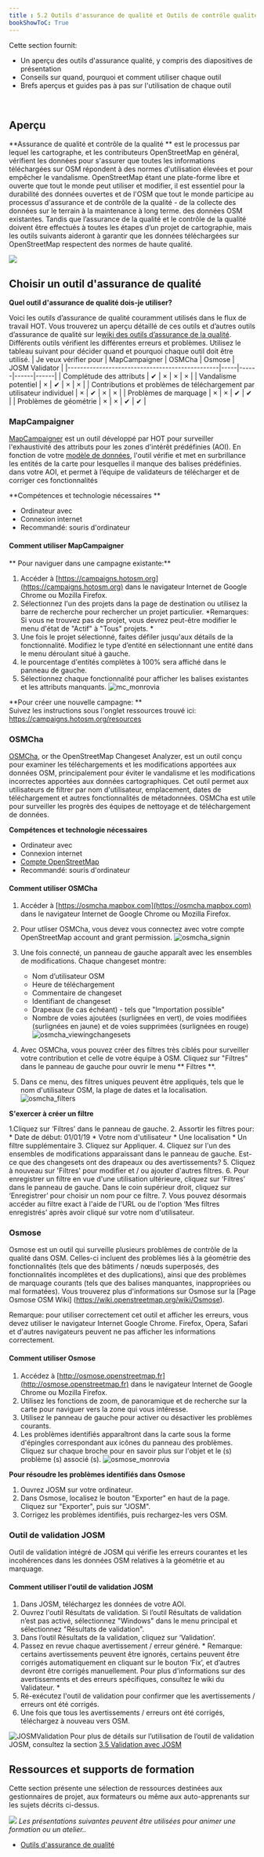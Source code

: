 ```yaml
---
title : 5.2 Outils d'assurance de qualité et Outils de contrôle qualité
bookShowToC: True
---
```

	 	 	 
Cette section fournit:

*   Un aperçu des outils d'assurance qualité, y compris des diapositives de présentation
*   Conseils sur quand, pourquoi et comment utiliser chaque outil
*   Brefs aperçus et guides pas à pas sur l'utilisation de chaque outil
	 	 
<br>

## Aperçu
**Assurance de qualité et contrôle de la qualité ** est le processus par lequel les cartographe, et les contributeurs OpenStreetMap en général, vérifient les données pour s'assurer que toutes les informations téléchargées sur OSM répondent à des normes d'utilisation élevées et pour empêcher le vandalisme. OpenStreetMap étant une plate-forme libre et ouverte que tout le monde peut utiliser et modifier, il est essentiel pour la durabilité des données ouvertes et de l'OSM que tout le monde participe au processus d'assurance et de contrôle de la qualité - de la collecte des données sur le terrain à la maintenance à long terme. des données OSM existantes.
Tandis que l’assurance de la qualité et le contrôle de la qualité doivent être effectués à toutes les étapes d’un projet de cartographie, mais les outils suivants aideront à garantir que les données téléchargées sur OpenStreetMap respectent des normes de haute qualité.

![](/images/management_icon_wide.PNG) 
## Choisir un outil d'assurance de qualité

**Quel outil d'assurance de qualité dois-je utiliser?** <br>

Voici les outils d’assurance de qualité couramment utilisés dans le flux de travail HOT. Vous trouverez un aperçu détaillé de ces outils et d’autres outils d’assurance de qualité sur le[wiki des outils d’assurance de la qualité](https://wiki.openstreetmap.org/wiki/Quality_assurance). Différents outils vérifient les différentes erreurs et problèmes. Utilisez le tableau suivant pour décider quand et pourquoi chaque outil doit être utilisé.
| Je veux vérifier pour                          | MapCampaigner | OSMCha | Osmose | JOSM Validator |
|------------------------------------------------|-----|------|------|------|
|  Complétude des attributs                | ✔   | ×    | ×    | ×    |
| Vandalisme potentiel                        | ×   | ✔    | ×    | ×    |
| Contributions et problèmes de téléchargement par utilisateur individuel  | ×   | ✔    | ×    | ×    |
| Problèmes de marquage                  | ×   | ×    | ✔    | ✔    |
| Problèmes de géométrie                  | ×   | ×    | ✔    | ✔    |


### MapCampaigner
[MapCampaigner](http://campaigns.hotosm.org)  est un outil développé par HOT pour surveiller l'exhaustivité des attributs pour les zones d'intérêt prédéfinies (AOI). En fonction de votre [modèle de données](https://github.com/hotosm/toolbox/wiki/4.1.2-Designing-The-Data-Model), l'outil vérifie et met en surbrillance les entités de la carte pour lesquelles il manque des balises prédéfinies. dans votre AOI, et permet à l’équipe de validateurs de télécharger et de corriger ces fonctionnalités


**Compétences et technologie nécessaires **

* Ordinateur avec 
* Connexion internet
* Recommandé: souris d'ordinateur

#### Comment utiliser MapCampaigner

** Pour naviguer dans une campagne existante:**

1. Accéder à  [https://campaigns.hotosm.org](https://campaigns.hotosm.org) dans le navigateur Internet de Google Chrome ou Mozilla Firefox.
2. Sélectionnez l'un des projets dans la page de destination ou utilisez la barre de recherche pour rechercher un projet particulier. *Remarques: Si vous ne trouvez pas de projet, vous devrez peut-être modifier le menu d'état de "Actif" à "Tous" projets. *
3. Une fois le projet sélectionné, faites défiler jusqu'aux détails de la fonctionnalité. Modifiez le type d’entité en sélectionnant une entité dans le menu déroulant situé à gauche.
4. le pourcentage d'entités complètes à 100% sera affiché dans le panneau de gauche.
5. Sélectionnez chaque fonctionnalité pour afficher les balises existantes et les attributs manquants.
![mc_monrovia](/images/quality_assurance/mc_monrovia.gif)

**Pour créer une nouvelle campagne: ** <br>
Suivez les instructions sous l'onglet ressources trouvé ici: https://campaigns.hotosm.org/resources

### OSMCha
[OSMCha](https://osmcha.mapbox.com/), or the OpenStreetMap Changeset Analyzer, est un outil conçu pour examiner les téléchargements et les modifications apportées aux données OSM, principalement pour éviter le vandalisme et les modifications incorrectes apportées aux données cartographiques. Cet outil permet aux utilisateurs de filtrer par nom d'utilisateur, emplacement, dates de téléchargement et autres fonctionnalités de métadonnées. OSMCha est utile pour surveiller les progrès des équipes de nettoyage et de téléchargement de données.

**Compétences et technologie nécessaires**

* Ordinateur avec
* Connexion internet
* [Compte OpenStreetMap](https://hotosm.github.io/toolbox/pages/digitization-and-editing/3.1.1-opening_osm_accounts/)
* Recommandé: souris d'ordinateur

#### Comment utiliser OSMCha

1. Accéder à [https://osmcha.mapbox.com](https://osmcha.mapbox.com) dans le navigateur Internet de Google Chrome ou Mozilla Firefox.
2. Pour utliser OSMCha, vous devez vous connectez avec votre compte OpenStreetMap account and grant permission. ![osmcha_signin](/images/quality_assurance/osmcha_signin.gif)
3. Une fois connecté, un panneau de gauche apparaît avec les ensembles de modifications. Chaque changeset montre:

     * Nom d’utilisateur OSM
     * Heure de téléchargement
     * Commentaire de changeset
     * Identifiant de changeset
     * Drapeaux (le cas échéant) - tels que "Importation possible"
     * Nombre de voies ajoutées (surlignées en vert), de voies modifiées (surlignées en jaune) et de voies supprimées (surlignées en rouge)
![osmcha_viewingchangesets](/images/quality_assurance/osmcha_viewingchangesets.gif)
4. Avec OSMCha, vous pouvez créer des filtres très ciblés pour surveiller votre contribution et celle de votre équipe à OSM. Cliquez sur "Filtres" dans le panneau de gauche pour ouvrir le menu ** Filtres **.
5. Dans ce menu, des filtres uniques peuvent être appliqués, tels que le nom d'utilisateur OSM, la plage de dates et la localisation. ![osmcha_filters](/images/quality_assurance/osmcha_filters.gif)


**S'exercer à créer un filtre**

1.Cliquez sur ‘Filtres’ dans le panneau de gauche. 
2. Assortir les filtres pour:
     * Date de début: 01/01/19 
     * Votre nom d'utilisateur
     * Une localisation
     * Un filtre supplémentaire
3. Cliquez sur Appliquer.
4. Cliquez sur l'un des ensembles de modifications apparaissant dans le panneau de gauche. Est-ce que des changesets ont des drapeaux ou des avertissements?
5. Cliquez à nouveau sur 'Filtres' pour modifier et / ou ajouter d'autres filtres.
6. Pour enregistrer un filtre en vue d'une utilisation ultérieure, cliquez sur ‘Filtres’ dans le panneau de gauche. Dans le coin supérieur droit, cliquez sur ‘Enregistrer’ pour choisir un nom pour ce filtre.
7. Vous pouvez désormais accéder au filtre exact à l'aide de l'URL ou de l'option ‘Mes filtres enregistrés’ après avoir cliqué sur votre nom d'utilisateur.

### Osmose <br>
Osmose est un outil qui surveille plusieurs problèmes de contrôle de la qualité dans OSM. Celles-ci incluent des problèmes liés à la géométrie des fonctionnalités  (tels que des bâtiments / nœuds superposés, des fonctionnalités incomplètes et des duplications), ainsi que des problèmes de marquage courants (tels que des balises manquantes, inappropriées ou mal formatées). Vous trouverez plus d'informations sur Osmose sur la [Page Osmose OSM Wiki] 
(https://wiki.openstreetmap.org/wiki/Osmose).

Remarque: pour utiliser correctement cet outil et afficher les erreurs, vous devez utiliser le navigateur Internet Google Chrome. Firefox, Opera, Safari et d'autres navigateurs peuvent ne pas afficher les informations correctement.

#### Comment utiliser Osmose
1. Accédez à [http://osmose.openstreetmap.fr](http://osmose.openstreetmap.fr) dans le navigateur Internet de Google Chrome ou Mozilla Firefox.
3. Utilisez les fonctions de zoom, de panoramique et de recherche sur la carte pour naviguer vers la zone qui vous intéresse. 
3. Utilisez le panneau de gauche pour activer ou désactiver les problèmes courants.
4. Les problèmes identifiés apparaîtront dans la carte sous la forme d'épingles correspondant aux icônes du panneau des problèmes. Cliquez sur chaque broche pour en savoir plus sur l'objet et le (s) problème (s) associé (s).
![osmose_monrovia](/images/quality_assurance/osmose_monrovia.gif)

**Pour résoudre les problèmes identifiés dans Osmose**

1. Ouvrez JOSM sur votre ordinateur.
5. Dans Osmose, localisez le bouton "Exporter" en haut de la page. Cliquez sur "Exporter", puis sur "JOSM". 
6. Corrigez les problèmes identifiés, puis rechargez-les vers OSM.


### Outil de validation JOSM
Outil de validation intégré de JOSM qui vérifie les erreurs courantes et les incohérences dans les données OSM relatives à la géométrie et au marquage.

#### Comment utiliser l'outil de validation JOSM
1. Dans JOSM, téléchargez les données de votre AOI. 
2. Ouvrez l'outil Résultats de validation. Si l’outil Résultats de validation n’est pas activé, sélectionnez "Windows" dans le menu principal et sélectionnez "Résultats de validation".
3.  Dans l’outil Résultats de la validation, cliquez sur ‘Validation’.
4. Passez en revue chaque avertissement / erreur généré. * Remarque: certains avertissements peuvent être ignorés, certains peuvent être corrigés automatiquement en cliquant sur le bouton ‘Fix’, et d’autres devront être corrigés manuellement. Pour plus d'informations sur des avertissements et des erreurs spécifiques, consultez le wiki du Validateur. *
5. Ré-exécutez l'outil de validation pour confirmer que les avertissements / erreurs ont été corrigés.
6. Une fois que tous les avertissements / erreurs ont été corrigés, téléchargez à nouveau vers OSM.

![JOSMValidation](/images/quality_assurance/JOSMValidation.gif)
Pour plus de détails sur l’utilisation de l’outil de validation JOSM, consultez la section [3.5 Validation avec JOSM](https://hotosm.github.io/toolbox/pages/digitization-and-editing/3.5_validating_with_josm/)

## Ressources et supports de formation
Cette section présente une sélection de ressources destinées aux gestionnaires de projet, aux formateurs ou même aux auto-apprenants sur les sujets décrits ci-dessus.

![](/images/training_presentations_wide.PNG)
*Les présentations suivantes peuvent être utilisées pour animer une formation ou un atelier..*
*  [Outils d'assurance de qualité](https://docs.google.com/presentation/d/1mn0ahFOCiz9DhrWmYFt1nrC25c7WQjODvXG6pTRJ-Jo/edit?usp=sharing)



